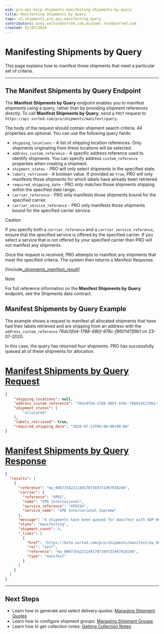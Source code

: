 ```yaml
---
uid: pro-api-help-shipments-manifesting-shipments-by-query
title: Manifesting Shipments by Query
tags: v2,shipments,pro,api,manifesting,query
contributors: andy.walton@sorted.com,michael.rose@sorted.com
created: 02/07/2020
---
```

# Manifesting Shipments by Query

This page explains how to manifest those shipments that meet a particular set of criteria.

---

## The Manifest Shipments by Query Endpoint

The **Manifest Shipments by Query** endpoint enables you to manifest shipments using a query, rather than by providing shipment references directly. To call **Manifest Shipments by Query**, send a `POST` request to `https://api.sorted.com/pro/shipments/manifest/query`. 

The body of the request should contain shipment search criteria. All properties are optional. You can use the following query fields:

* `shipping_locations` - A list of shipping location references. Only shipments originating from these locations will be selected.
* `address_custom_reference` - A specific address reference used to identify shipments. You can specify address `custom_reference` properties when creating a shipment. 
* `shipment_states` - PRO will only select shipments in the specified state. 
* `labels_retrieved` - A boolean value. If provided as `true`, PRO will only manifests those shipments for which labels have already been retrieved. 
* `required_shipping_date` - PRO only matches those shipments shipping within the specified date range. 
* `carrier_reference` - PRO only manifests those shipments bound for the specified carrier.
* `carrier_service_reference` - PRO only manifests those shipments bound for the specified carrier service.

>[!CAUTION]
>
> If you specify both a `carrier_reference` and a `carrier_service_reference`, ensure that the specified service is offered by the specified carrier. If you select a service that is not offered by your specified carrier then PRO will not manifest any shipments.

Once the request is received, PRO attempts to manifest any shipments that meet the specified criteria. The system then returns a Manifest Response.

[!include[_shipments_manifest_result](../includes/_shipments_manifest_result.md)]

> [!NOTE]
>
>  For full reference information on the **Manifest Shipments by Query** endpoint, see the Shipments data contract.

## Manifest Shipments by Query Example

The example shows a request to manifest all allocated shipments that have had their labels retrieved and are shipping from an address with the  `address_custom_reference` _76dc0fd4-1788-48bf-978c-f8601411f9b1_ on 23-07-2020.

In this case, the query has returned four shipments. PRO has successfully queued all of these shipments for allocation.

# [Manifest Shipments by Query Request](#tab/manifest-shipments-by-query-request)

```json
{
    "shipping_locations": null,
    "address_custom_reference": "76dc0fd4-1788-48bf-978c-f8601411f9b1",
    "shipment_states": [
        "allocated"
    ],
    "labels_retrieved": true,
    "required_shipping_date": "2020-07-23T00:00:00+00:00"
}
```

# [Manifest Shipments by Query Response](#tab/manifest-shipments-by-query-response)

```json
{
  "results": [
    {
      "reference": "ma_00673542211491707169731467018240",
      "carrier": {
        "reference": "XPDI",
        "name": "XPD International",
        "service_reference": "XPDISU",
        "service_name": "XPD International Supreme"
      },
      "message": "4 shipments have been queued for manifest with XDP Worldwide successfully",
      "state": "manifesting",
      "shipment_count": 4,
      "_links": [
        {
          "href": "https://beta.sorted.com/pro/shipments/manifest/ma_00673542211491707169731467018240",
          "rel": "self",
          "reference": "ma_00673542211491707169731467018240",
          "type": "manifest"
        }
      ]
    }
  ]
}
```
---

## Next Steps

* Learn how to generate and select delivery quotes: [Managing Shipment Quotes](/pro/api/shipments/managing_shipment_quotes.html)
* Learn how to configure shipment groups: [Managing Shipment Groups](/pro/api/shipments/managing_shipment_groups.html) 
* Learn how to get collection notes: [Getting Collection Notes](/pro/api/shipments/getting_collection_notes.html)
